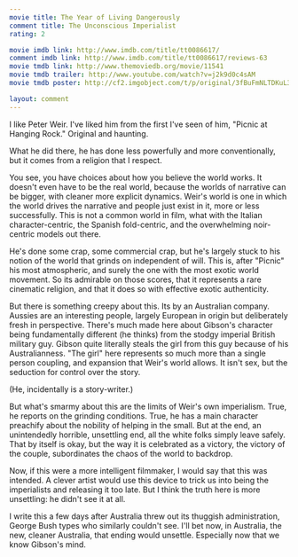 ```yaml
---
movie title: The Year of Living Dangerously
comment title: The Unconscious Imperialist
rating: 2

movie imdb link: http://www.imdb.com/title/tt0086617/
comment imdb link: http://www.imdb.com/title/tt0086617/reviews-63
movie tmdb link: http://www.themoviedb.org/movie/11541
movie tmdb trailer: http://www.youtube.com/watch?v=j2k9d0c4sAM
movie tmdb poster: http://cf2.imgobject.com/t/p/original/3fBuFmNLTDKuL3QOlgeIvLdekJn.jpg

layout: comment
---
```


I like Peter Weir. I've liked him from the first I've seen of him, "Picnic at Hanging Rock." Original and haunting.

What he did there, he has done less powerfully and more conventionally, but it comes from a religion that I respect.

You see, you have choices about how you believe the world works. It doesn't even have to be the real world, because the worlds of narrative can be bigger, with cleaner more explicit dynamics. Weir's world is one in which the world drives the narrative and people just exist in it, more or less successfully. This is not a common world in film, what with the Italian character-centric, the Spanish fold-centric, and the overwhelming noir-centric models out there.

He's done some crap, some commercial crap, but he's largely stuck to his notion of the world that grinds on independent of will. This is, after "Picnic" his most atmospheric, and surely the one with the most exotic world movement. So its admirable on those scores, that it represents a rare cinematic religion, and that it does so with effective exotic authenticity.

But there is something creepy about this. Its by an Australian company. Aussies are an interesting people, largely European in origin but deliberately fresh in perspective. There's much made here about Gibson's character being fundamentally different (he thinks) from the stodgy imperial British military guy. Gibson quite literally steals the girl from this guy because of his Australianness. "The girl" here represents so much more than a single person coupling, and expansion that Weir's world allows. It isn't sex, but the seduction for control over the story.

(He, incidentally is a story-writer.)

But what's smarmy about this are the limits of Weir's own imperialism. True, he reports on the grinding conditions. True, he has a main character preachify about the nobility of helping in the small. But at the end, an unintendedly horrible, unsettling end, all the white folks simply leave safely. That by itself is okay, but the way it is celebrated as a victory, the victory of the couple, subordinates the chaos of the world to backdrop.

Now, if this were a more intelligent filmmaker, I would say that this was intended. A clever artist would use this device to trick us into being the imperialists and releasing it too late. But I think the truth here is more unsettling: he didn't see it at all.

I write this a few days after Australia threw out its thuggish administration, George Bush types who similarly couldn't see. I'll bet now, in Australia, the new, cleaner Australia, that ending would unsettle. Especially now that we know Gibson's mind.
